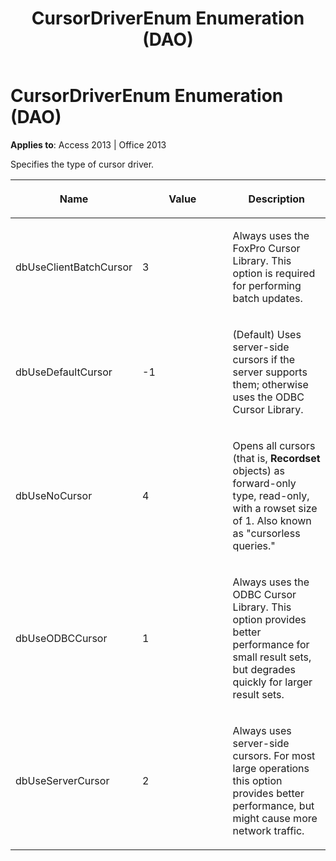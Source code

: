 ﻿---
title: CursorDriverEnum Enumeration (DAO)
TOCTitle: CursorDriverEnum Enumeration
ms:assetid: d0312ece-c30a-7d61-d5f3-75edf0d0afc8
ms:mtpsurl: https://msdn.microsoft.com/library/Ff834707(v=office.15)
ms:contentKeyID: 48547832
ms.date: 09/18/2015
mtps_version: v=office.15
---

# CursorDriverEnum Enumeration (DAO)


**Applies to**: Access 2013 | Office 2013

Specifies the type of cursor driver.

<table>
<colgroup>
<col style="width: 33%" />
<col style="width: 33%" />
<col style="width: 33%" />
</colgroup>
<thead>
<tr class="header">
<th><p>Name</p></th>
<th><p>Value</p></th>
<th><p>Description</p></th>
</tr>
</thead>
<tbody>
<tr class="odd">
<td><p>dbUseClientBatchCursor</p></td>
<td><p>3</p></td>
<td><p>Always uses the FoxPro Cursor Library. This option is required for performing batch updates.</p></td>
</tr>
<tr class="even">
<td><p>dbUseDefaultCursor</p></td>
<td><p>-1</p></td>
<td><p>(Default) Uses server-side cursors if the server supports them; otherwise uses the ODBC Cursor Library.</p></td>
</tr>
<tr class="odd">
<td><p>dbUseNoCursor</p></td>
<td><p>4</p></td>
<td><p>Opens all cursors (that is, <strong>Recordset</strong> objects) as forward-only type, read-only, with a rowset size of 1. Also known as &quot;cursorless queries.&quot;</p></td>
</tr>
<tr class="even">
<td><p>dbUseODBCCursor</p></td>
<td><p>1</p></td>
<td><p>Always uses the ODBC Cursor Library. This option provides better performance for small result sets, but degrades quickly for larger result sets.</p></td>
</tr>
<tr class="odd">
<td><p>dbUseServerCursor</p></td>
<td><p>2</p></td>
<td><p>Always uses server-side cursors. For most large operations this option provides better performance, but might cause more network traffic.</p></td>
</tr>
</tbody>
</table>

